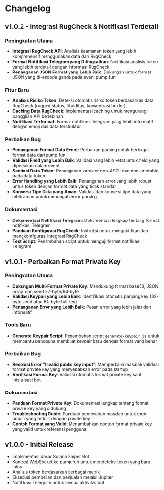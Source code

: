 # Changelog

## v1.0.2 - Integrasi RugCheck & Notifikasi Terdetail

### Peningkatan Utama
- **Integrasi RugCheck API**: Analisis keamanan token yang lebih komprehensif menggunakan data dari RugCheck
- **Format Notifikasi Telegram yang Ditingkatkan**: Notifikasi analisis token yang lebih terdetail dengan informasi RugCheck
- **Penanganan JSON Format yang Lebih Baik**: Dukungan untuk format JSON yang di-encode ganda pada event pump.fun

### Fitur Baru
- **Analisis Risiko Token**: Deteksi otomatis risiko token berdasarkan data RugCheck (rugged status, likuiditas, konsentrasi holder)
- **Caching Data RugCheck**: Implementasi caching untuk mengurangi panggilan API berlebihan
- **Notifikasi Terformat**: Format notifikasi Telegram yang lebih informatif dengan emoji dan data terstruktur

### Perbaikan Bug
- **Penanganan Format Data Event**: Perbaikan parsing untuk berbagai format data dari pump.fun
- **Validasi Field yang Lebih Baik**: Validasi yang lebih ketat untuk field yang diperlukan dalam event
- **Sanitasi Data Token**: Penanganan karakter non-ASCII dan non-printable pada data token
- **Error Handling yang Lebih Baik**: Penanganan error yang lebih robust untuk token dengan format data yang tidak standar
- **Konversi Tipe Data yang Aman**: Validasi dan konversi tipe data yang lebih aman untuk mencegah error parsing

### Dokumentasi
- **Dokumentasi Notifikasi Telegram**: Dokumentasi lengkap tentang format notifikasi Telegram
- **Panduan Konfigurasi RugCheck**: Instruksi untuk mengaktifkan dan mengkonfigurasi integrasi RugCheck
- **Test Script**: Penambahan script untuk menguji format notifikasi Telegram

## v1.0.1 - Perbaikan Format Private Key

### Peningkatan Utama
- **Dukungan Multi-Format Private Key**: Mendukung format base58, JSON array, dan seed 32-byte/64-byte
- **Validasi Keypair yang Lebih Baik**: Identifikasi otomatis panjang key (32-byte seed atau 64-byte full key)
- **Penanganan Error yang Lebih Baik**: Pesan error yang lebih jelas dan informatif

### Tools Baru
- **Generate Keypair Script**: Penambahan script `generate-keypair.js` untuk membantu pengguna membuat keypair baru dengan format yang benar

### Perbaikan Bug
- **Resolusi Error "Invalid public key input"**: Memperbaiki masalah validasi format private key yang menyebabkan error pada startup
- **Verifikasi Format Key**: Validasi otomatis format private key saat inisialisasi bot

### Dokumentasi
- **Panduan Format Private Key**: Dokumentasi lengkap tentang format private key yang didukung
- **Troubleshooting Guide**: Panduan pemecahan masalah untuk error umum yang terkait dengan private key
- **Contoh Format yang Valid**: Menambahkan contoh format private key yang valid untuk referensi pengguna

## v1.0.0 - Initial Release

- Implementasi dasar Solana Sniper Bot
- Koneksi WebSocket ke pump.fun untuk mendeteksi token yang baru lulus
- Analisis token berdasarkan berbagai metrik
- Eksekusi pembelian dan penjualan melalui Jupiter
- Notifikasi Telegram untuk semua aktivitas bot 